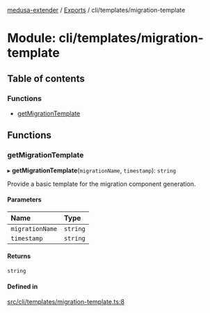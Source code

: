 [medusa-extender](../README.md) / [Exports](../modules.md) / cli/templates/migration-template

# Module: cli/templates/migration-template

## Table of contents

### Functions

- [getMigrationTemplate](cli_templates_migration_template.md#getmigrationtemplate)

## Functions

### getMigrationTemplate

▸ **getMigrationTemplate**(`migrationName`, `timestamp`): `string`

Provide a basic template for the migration component generation.

#### Parameters

| Name | Type |
| :------ | :------ |
| `migrationName` | `string` |
| `timestamp` | `string` |

#### Returns

`string`

#### Defined in

[src/cli/templates/migration-template.ts:8](https://github.com/octalpixel/medusa-extender/blob/1a4be63/src/cli/templates/migration-template.ts#L8)
